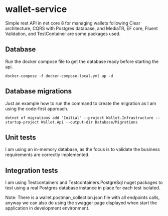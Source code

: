 # wallet-service
Simple rest API in net core 8 for managing wallets following Clear architecture, CQRS with Postgres database, and MediaTR, EF core, Fluent Validation, and TestContainer are some packages used.

## Database
Run the docker compose file to get the database ready before starting the api.

```docker-compose -f docker-compose-local.yml up -d ```

## Database migrations
Just an example how to run the command to create the migration as I am using the code-first approach.

``` dotnet ef migrations add "Initial" --project Wallet.Infrastructure --startup-project Wallet.Api --output-dir Database/Migrations ```


## Unit tests
I am using an in-memory database, as the focus is to validate the business requirements are correctly implemented. 

## Integration tests
I am using Testcontainers and Testcontainers.PostgreSql nuget packages to test using a real Postgres database instance in place for each test isolated.


Note: 
    There is a wallet.postman_collection.json file with all endpoints calls, anyway we can also do using the swagger page displayed when start the application in development environment.